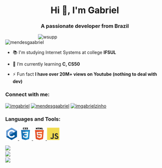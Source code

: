 <h1 align="center">Hi 👋, I'm Gabriel</h1>
<h3 align="center">A passionate developer from Brazil</h3>
<img align="right" alt="wsupp" width="400" src="https://images-wixmp-ed30a86b8c4ca887773594c2.wixmp.com/f/4d5c66ed-060c-4c5f-9e37-ff72ecdd939a/dct1af1-0fce2664-a10f-4088-98fc-14981ff8bab6.gif?token=eyJ0eXAiOiJKV1QiLCJhbGciOiJIUzI1NiJ9.eyJzdWIiOiJ1cm46YXBwOjdlMGQxODg5ODIyNjQzNzNhNWYwZDQxNWVhMGQyNmUwIiwiaXNzIjoidXJuOmFwcDo3ZTBkMTg4OTgyMjY0MzczYTVmMGQ0MTVlYTBkMjZlMCIsIm9iaiI6W1t7InBhdGgiOiJcL2ZcLzRkNWM2NmVkLTA2MGMtNGM1Zi05ZTM3LWZmNzJlY2RkOTM5YVwvZGN0MWFmMS0wZmNlMjY2NC1hMTBmLTQwODgtOThmYy0xNDk4MWZmOGJhYjYuZ2lmIn1dXSwiYXVkIjpbInVybjpzZXJ2aWNlOmZpbGUuZG93bmxvYWQiXX0.4rpBb_UNZVM1CrdRdoFv514RF0pLlgksPEGvSYp3Rrg">

<p align="left"> <img src="https://komarev.com/ghpvc/?username=mendesgaabriel&label=Profile%20views&color=0e75b6&style=flat" alt="mendesgaabriel" /> </p>

- 📚 I'm studying Internet Systems at college **IFSUL**

- 🌱 I’m currently learning **C, CS50**

- ⚡ Fun fact **I have over 20M+ views on Youtube (nothing to deal with dev)**

<h3 align="left">Connect with me:</h3>
<p align="left">
<a href="https://linkedin.com/in/imgabriel" target="blank"><img align="center" src="https://raw.githubusercontent.com/rahuldkjain/github-profile-readme-generator/master/src/images/icons/Social/linked-in-alt.svg" alt="imgabriel" height="30" width="40" /></a>
<a href="https://instagram.com/mendesgaabriel" target="blank"><img align="center" src="https://raw.githubusercontent.com/rahuldkjain/github-profile-readme-generator/master/src/images/icons/Social/instagram.svg" alt="mendesgaabriel" height="30" width="40" /></a>
<a href="https://www.youtube.com/c/imgabrielzinho" target="blank"><img align="center" src="https://raw.githubusercontent.com/rahuldkjain/github-profile-readme-generator/master/src/images/icons/Social/youtube.svg" alt="imgabrielzinho" height="30" width="40" /></a>
</p>

<h3 align="left">Languages and Tools:</h3>
<p align="left"> <a href="https://www.cprogramming.com/" target="_blank" rel="noreferrer"> <img src="https://raw.githubusercontent.com/devicons/devicon/master/icons/c/c-original.svg" alt="c" width="40" height="40"/> </a> <a href="https://www.w3schools.com/css/" target="_blank" rel="noreferrer"> <img src="https://raw.githubusercontent.com/devicons/devicon/master/icons/css3/css3-original-wordmark.svg" alt="css3" width="40" height="40"/> </a> <a href="https://www.w3.org/html/" target="_blank" rel="noreferrer"> <img src="https://raw.githubusercontent.com/devicons/devicon/master/icons/html5/html5-original-wordmark.svg" alt="html5" width="40" height="40"/> </a> <a href="https://developer.mozilla.org/en-US/docs/Web/JavaScript" target="_blank" rel="noreferrer"> <img src="https://raw.githubusercontent.com/devicons/devicon/master/icons/javascript/javascript-original.svg" alt="javascript" width="40" height="40"/> </a> </p>


![](https://github-readme-stats.vercel.app/api?username=mendesgaabriel&theme=jolly&hide_border=false&include_all_commits=true&count_private=false)<br/>
![](https://github-readme-streak-stats.herokuapp.com/?user=mendesgaabriel&theme=jolly&hide_border=false)<br/>
![](https://github-readme-stats.vercel.app/api/top-langs/?username=mendesgaabriel&theme=jolly&hide_border=false&include_all_commits=true&count_private=false&layout=compact)
